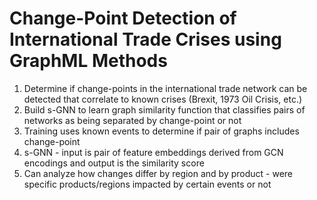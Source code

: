 # Change-Point Detection of International Trade Crises using GraphML Methods

1. Determine if change-points in the international trade network can be detected that correlate to known crises (Brexit, 1973 Oil Crisis, etc.)
2. Build s-GNN to learn graph similarity function that classifies pairs of networks as being separated by change-point or not
3. Training uses known events to determine if pair of graphs includes change-point
4. s-GNN - input is pair of feature embeddings derived from GCN encodings and output is the similarity score
5. Can analyze how changes differ by region and by product - were specific products/regions impacted by certain events or not
